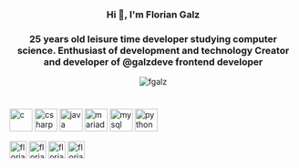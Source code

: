 <h3 align="center">Hi 👋, I'm Florian Galz</h3>
<h3 align="center">25 years old leisure time developer studying computer science. Enthusiast of development and technology Creator and developer of @galzdeve frontend developer 
</h3>

<p align="center"><img src="https://komarev.com/ghpvc/?username=fgalz" alt="fgalz"/> </p><h1></h1>

<p align="left"><img src="https://devicons.github.io/devicon/devicon.git/icons/c/c-original.svg" alt="c" width="40" height="40"/> <img src="https://devicons.github.io/devicon/devicon.git/icons/csharp/csharp-original.svg" alt="csharp" width="40" height="40"/> <img src="https://devicons.github.io/devicon/devicon.git/icons/java/java-original-wordmark.svg" alt="java" width="40" height="40"/> <img src="https://www.vectorlogo.zone/logos/mariadb/mariadb-icon.svg" alt="mariadb" width="40" height="40"/> <img src="https://devicons.github.io/devicon/devicon.git/icons/mysql/mysql-original-wordmark.svg" alt="mysql" width="40" height="40"/> <img src="https://devicons.github.io/devicon/devicon.git/icons/python/python-original.svg" alt="python" width="40" height="40"/></p>

<p align="left">
<a href="https://twitter.com/floriangalz" target="blank"><img align="center" src="https://www.flaticon.com/svg/static/icons/svg/185/185961.svg" alt="floriangalz" height="30" width="30" /></a>
<a href="https://instagram.com/floriangalz" target="blank"><img align="center" src="https://www.flaticon.com/svg/static/icons/svg/185/185985.svg" alt="floriangalz" height="30" width="30" /></a>
<a href="https://twitter.com/floriangalz" target="blank"><img align="center" src="https://www.flaticon.com/svg/static/icons/svg/185/185961.svg" alt="floriangalz" height="30" width="30" /></a>
<a href="https://instagram.com/floriangalz" target="blank"><img align="center" src="https://www.flaticon.com/svg/static/icons/svg/185/185983.svg" alt="floriangalz" height="30" width="30" /></a>
</p>


<h1></h1>

